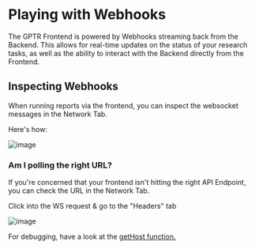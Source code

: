 # Playing with Webhooks

The GPTR Frontend is powered by Webhooks streaming back from the Backend. This allows for real-time updates on the status of your research tasks, as well as the ability to interact with the Backend directly from the Frontend.


## Inspecting Webhooks

When running reports via the frontend, you can inspect the websocket messages in the Network Tab.

Here's how: 

![image](https://github.com/user-attachments/assets/15fcb5a4-77ea-4b3b-87d7-55d4b6f80095)


### Am I polling the right URL?

If you're concerned that your frontend isn't hitting the right API Endpoint, you can check the URL in the Network Tab.

Click into the WS request & go to the "Headers" tab

![image](https://github.com/user-attachments/assets/dbd58c1d-3506-411a-852b-e1b133b6f5c8)

For debugging, have a look at the <a href="https://github.com/assafelovic/gpt-researcher/blob/master/frontend/nextjs/helpers/getHost.ts">getHost function.</a>